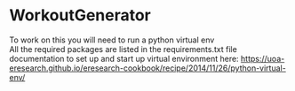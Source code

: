 # WorkoutGenerator
To work on this you will need to run a python virtual env   
All the required packages are listed in the requirements.txt file
documentation to set up and start up virtual environment here:
https://uoa-eresearch.github.io/eresearch-cookbook/recipe/2014/11/26/python-virtual-env/